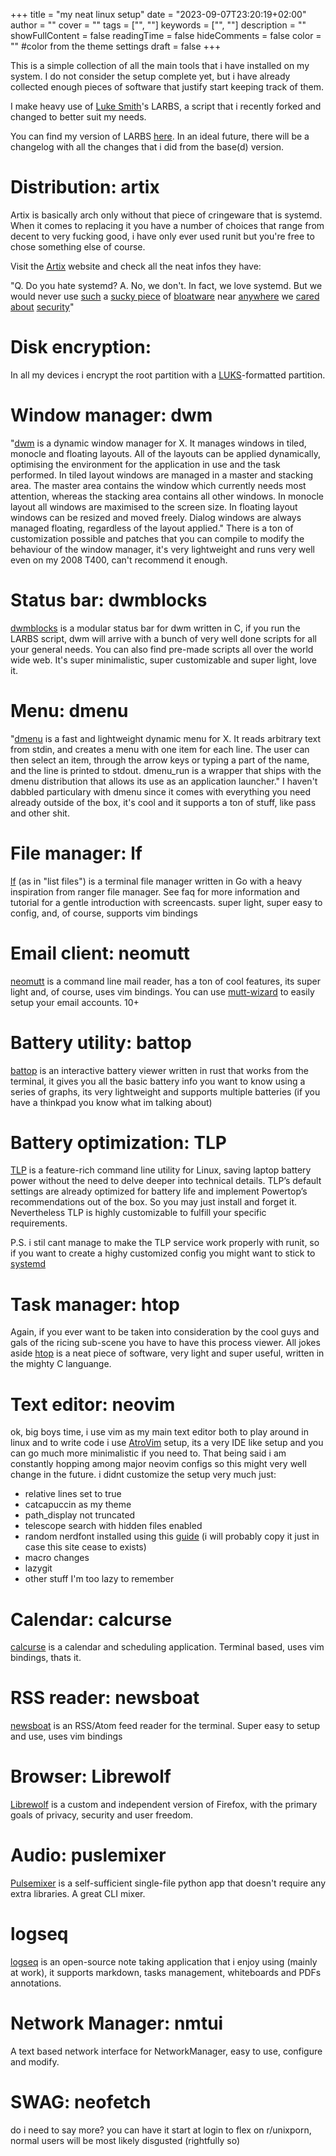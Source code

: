 +++
title = "my neat linux setup"
date = "2023-09-07T23:20:19+02:00"
author = ""
cover = ""
tags = ["", ""]
keywords = ["", ""]
description = ""
showFullContent = false
readingTime = false
hideComments = false
color = "" #color from the theme settings
draft = false
+++

This is a simple collection of all the main tools that i have installed on my system. I do not consider the setup complete yet, but i have already collected enough pieces of software that justify start keeping track of them.

I make heavy use of [Luke Smith](https://github.com/LukeSmithxyz)'s LARBS, a script that i recently forked and changed to better suit my needs.

You can find my version of LARBS [here](https://github.com/filippo-ferrari/LARBS). In an ideal future, there will be a changelog with all the changes that i did from the base(d) version.

# Distribution: artix
Artix is basically arch only without that piece of cringeware that is systemd.
When it comes to replacing it you have a number of choices that range from decent to very fucking good, i have only ever used runit but you're free to chose something else of course. 

Visit the [Artix](https://artixlinux.org/) website and check all the neat infos they have:

"Q. Do you hate systemd?
A. No, we don't. In fact, we love systemd. But we would never use [such](https://thehackernews.com/2019/01/linux-systemd-exploit.html) a [sucky piece](https://suckless.org/sucks/systemd/) of [bloatware](https://chiefio.wordpress.com/2016/05/18/systemd-it-keeps-getting-worse/) near [anywhere](without-systemd.org/wiki/index.php/Arguments_against_systemd) we [cared](https://www.theregister.co.uk/2018/10/26/systemd_dhcpv6_rce/) [about](www.softpanorama.org/Commercial_linuxes/Startup_and_shutdown/systemd.shtml) [security](https://www.theregister.com/2019/01/31/systemd_exploit/)"

# Disk encryption: 
In all my devices i encrypt the root partition with a [LUKS](https://en.wikipedia.org/wiki/Linux_Unified_Key_Setup)-formatted partition.

# Window manager: dwm
"[dwm](https://dwm.suckless.org/) is a dynamic window manager for X. It manages windows in tiled, monocle and floating layouts. All of the layouts can be applied dynamically, optimising the environment for the application in use and the task performed.
In tiled layout windows are managed in a master and stacking area. The master area contains the window which currently needs most attention, whereas the stacking area contains all other windows. In monocle layout all windows are maximised to the screen size. In floating layout windows can be resized and moved freely. Dialog windows are always managed floating, regardless of the layout applied."
There is a ton of customization possible and patches that you can compile to modify the behaviour of the window manager, it's very lightweight and runs very well even on my 2008 T400, can't recommend it enough.

# Status bar: dwmblocks
[dwmblocks](https://github.com/torrinfail/dwmblocks) is a modular status bar for dwm written in C, if you run the LARBS script, dwm will arrive with a bunch of very well done scripts for all your general needs.
You can also find pre-made scripts all over the world wide web. It's super minimalistic, super customizable and super light, love it.

# Menu: dmenu
"[dmenu](https://wiki.archlinux.org/title/dmenu) is a fast and lightweight dynamic menu for X. It reads arbitrary text from stdin, and creates a menu with one item for each line. The user can then select an item, through the arrow keys or typing a part of the name, and the line is printed to stdout. dmenu_run is a wrapper that ships with the dmenu distribution that allows its use as an application launcher."
I haven't dabbled particulary with dmenu since it comes with everything you need already outside of the box, it's cool and it supports a ton of stuff, like pass and other shit.

# File manager: lf
[lf](https://github.com/gokcehan/lf) (as in "list files") is a terminal file manager written in Go with a heavy inspiration from ranger file manager. See faq for more information and tutorial for a gentle introduction with screencasts.
super light, super easy to config, and, of course, supports vim bindings

# Email client: neomutt
[neomutt](https://neomutt.org/) is a command line mail reader, has a ton of cool features, its super light and, of course, uses vim bindings.
You can use [mutt-wizard](https://github.com/LukeSmithxyz/mutt-wizard) to easily setup your email accounts. 10+ 

# Battery utility: battop
[battop](https://github.com/svartalf/rust-battop) is an interactive battery viewer written in rust that works from the terminal, it gives you all the basic battery info you want to know using a series of graphs, its very lightweight and supports multiple batteries (if you have a thinkpad you know what im talking about)

# Battery optimization: TLP
[TLP](https://linrunner.de/tlp/index.html) is a feature-rich command line utility for Linux, saving laptop battery power without the need to delve deeper into technical details.
TLP’s default settings are already optimized for battery life and implement Powertop’s recommendations out of the box. So you may just install and forget it.
Nevertheless TLP is highly customizable to fulfill your specific requirements.

P.S. i stil cant manage to make the TLP service work properly with runit, so if you want to create a highy customized config you might want to stick to [systemd](https://en.wikipedia.org/wiki/Trash)

# Task manager: htop
Again, if you ever want to be taken into consideration by the cool guys and gals of the ricing sub-scene you have to have this process viewer.
All jokes aside [htop](https://htop.dev/) is a neat piece of software, very light and super useful, written in the mighty C languange.

# Text editor: neovim
ok, big boys time, i use vim as my main text editor both to play around in linux and to write code 
i use [AtroVim](https://astronvim.com/) setup, its a very IDE like setup and you can go much more minimalistic if you need to.
That being said i am constantly hopping among major neovim configs so this might very well change in the future.
i didnt customize the setup very much just:
- relative lines set to true
- catcapuccin as my theme
- path_display not truncated
- telescope search with hidden files enabled
- random nerdfont installed using this [guide](https://www.behova.net/install-nerd-font-on-arch-linux/) (i will probably copy it just in case this site cease to exists)
- macro changes
- lazygit 
- other stuff I'm too lazy to remember

# Calendar: calcurse
[calcurse](https://calcurse.org/) is a calendar and scheduling application. Terminal based, uses vim bindings, thats it.

# RSS reader: newsboat
[newsboat](https://newsboat.org) is an RSS/Atom feed reader for the terminal. Super easy to setup and use, uses vim bindings

# Browser: Librewolf
[Librewolf](https://librewolf.net/) is a custom and independent version of Firefox, with the primary goals of privacy, security and user freedom.

# Audio: puslemixer
[Pulsemixer](https://pypi.org/project/pulsemixer/) is a self-sufficient single-file python app that doesn't require any extra libraries. A great CLI mixer.

# logseq
[logseq](https://logseq.com/) is an open-source note taking application that i enjoy using (mainly at work), it supports markdown, tasks management, whiteboards and PDFs annotations.

# Network Manager: nmtui
A text based network interface for NetworkManager, easy to use, configure and modify. 

# SWAG: neofetch
do i need to say more? you can have it start at login to flex on r/unixporn, normal users will be most likely disgusted (rightfully so)
